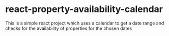 # react-property-availability-calendar
This is a simple react project which uses a calendar to get a date range and checks for the availability of properties for the chosen dates
